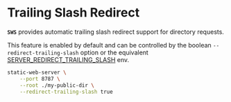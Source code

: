 # Trailing Slash Redirect

**`SWS`** provides automatic trailing slash redirect support for directory requests.

This feature is enabled by default and can be controlled by the boolean `--redirect-trailing-slash` option or the equivalent [SERVER_REDIRECT_TRAILING_SLASH](../configuration/environment-variables.md#server_redirect_trailing_slash) env.

```sh
static-web-server \
    --port 8787 \
    --root ./my-public-dir \
    --redirect-trailing-slash true
```
